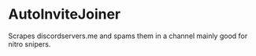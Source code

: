 # AutoInviteJoiner
Scrapes discordservers.me and spams them in a channel mainly good for nitro snipers.
